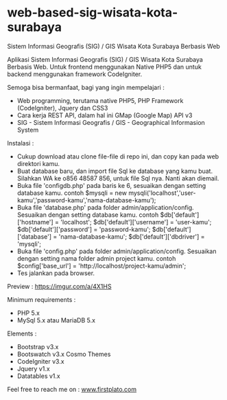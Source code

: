 # web-based-sig-wisata-kota-surabaya

Sistem Informasi Geografis (SIG) / GIS Wisata Kota Surabaya Berbasis Web

Aplikasi Sistem Informasi Geografis (SIG) / GIS Wisata Kota Surabaya Berbasis Web. Untuk frontend menggunakan Native PHP5 dan untuk backend menggunakan framework CodeIgniter.

Semoga bisa bermanfaat, bagi yang ingin mempelajari :
- Web programming, terutama native PHP5, PHP Framework (CodeIgniter), Jquery dan CSS3
- Cara kerja REST API, dalam hal ini GMap (Google Map) API v3
- SIG - Sistem Informasi Geografis / GIS - Geographical Informasion System

Instalasi :
- Cukup download atau clone file-file di repo ini, dan copy kan pada web direktori kamu.
- Buat database baru, dan import file Sql ke database yang kamu buat. 
  Silahkan WA ke o856 48587 856, untuk file Sql nya. Nanti akan diemail. 
- Buka file 'configdb.php' pada baris ke 6, sesuaikan dengan setting database kamu.
  contoh $mysqli = new mysqli('localhost','user-kamu','password-kamu','nama-database-kamu');
- Buka file 'database.php' pada folder admin/application/config. Sesuaikan dengan setting database kamu.
  contoh 
  $db['default']['hostname'] = 'localhost';
  $db['default']['username'] = 'user-kamu';
  $db['default']['password'] = 'password-kamu';
  $db['default']['database'] = 'nama-database-kamu';
  $db['default']['dbdriver'] = 'mysqli';
- Buka file 'config.php' pada folder admin/application/config. Sesuaikan dengan setting nama folder admin project kamu.
  contoh $config['base_url']	= 'http://localhost/project-kamu/admin';
- Tes jalankan pada browser.

Preview :
https://imgur.com/a/4X1HS

Minimum requirements :
- PHP 5.x
- MySql 5.x atau MariaDB 5.x

Elements :
- Bootstrap v3.x
- Bootswatch v3.x Cosmo Themes
- CodeIgniter v3.x
- Jquery v1.x
- Datatables v1.x

Feel free to reach me on : 
www.firstplato.com

